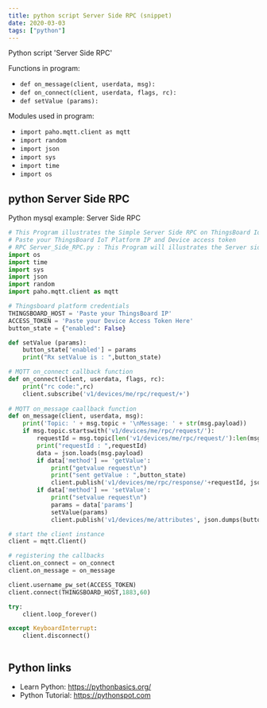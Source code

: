 ```yaml
---
title: python script Server Side RPC (snippet)
date: 2020-03-03
tags: ["python"]
---
```

Python script 'Server Side RPC'

Functions in program: 
* `def on_message(client, userdata, msg):`
* `def on_connect(client, userdata, flags, rc):`
* `def setValue (params):`

Modules used in program: 
* `import paho.mqtt.client as mqtt`
* `import random`
* `import json`
* `import sys`
* `import time`
* `import os`

## python Server Side RPC

Python mysql example: Server Side RPC

```python
# This Program illustrates the Simple Server Side RPC on ThingsBoard IoT Platform
# Paste your ThingsBoard IoT Platform IP and Device access token
# RPC Server_Side_RPC.py : This Program will illustrates the Server side RPC
import os
import time
import sys
import json
import random
import paho.mqtt.client as mqtt

# Thingsboard platform credentials
THINGSBOARD_HOST = 'Paste your ThingsBoard IP'
ACCESS_TOKEN = 'Paste your Device Access Token Here'
button_state = {"enabled": False}

def setValue (params):
    button_state['enabled'] = params
    print("Rx setValue is : ",button_state)

# MQTT on_connect callback function
def on_connect(client, userdata, flags, rc):
    print("rc code:",rc)
    client.subscribe('v1/devices/me/rpc/request/+')
    
# MQTT on_message caallback function
def on_message(client, userdata, msg):
    print('Topic: ' + msg.topic + '\nMessage: ' + str(msg.payload))
    if msg.topic.startswith('v1/devices/me/rpc/request/'):
        requestId = msg.topic[len('v1/devices/me/rpc/request/'):len(msg.topic)]
        print("requestId : ",requestId)
        data = json.loads(msg.payload)
        if data['method'] == 'getValue':
            print("getvalue request\n")
            print("sent getValue : ",button_state)
            client.publish('v1/devices/me/rpc/response/'+requestId, json.dumps(button_state), 1)
        if data['method'] == 'setValue':
            print("setvalue request\n")
            params = data['params']
            setValue(params)
            client.publish('v1/devices/me/attributes', json.dumps(button_state), 1)

# start the client instance
client = mqtt.Client()

# registering the callbacks
client.on_connect = on_connect
client.on_message = on_message

client.username_pw_set(ACCESS_TOKEN)
client.connect(THINGSBOARD_HOST,1883,60)

try:
    client.loop_forever()

except KeyboardInterrupt:
    client.disconnect()



```

## Python links

- Learn Python: https://pythonbasics.org/
- Python Tutorial: https://pythonspot.com
